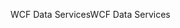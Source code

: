 <span data-ttu-id="072fb-101">WCF Data Services</span><span class="sxs-lookup"><span data-stu-id="072fb-101">WCF Data Services</span></span>